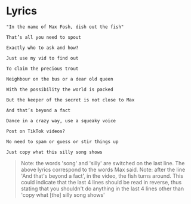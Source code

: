 # Lyrics

```
"In the name of Max Fosh, dish out the fish"
```

```
That’s all you need to spout
```

```
Exactly who to ask and how?
```

```
Just use my vid to find out
```

```
To claim the precious trout
```

```
Neighbour on the bus or a dear old queen
```

```
With the possibility the world is packed
```

```
But the keeper of the secret is not close to Max
```

```
And that’s beyond a fact
```

```
Dance in a crazy way, use a squeaky voice
```

```
Post on TikTok videos?
```

```
No need to spam or guess or stir things up
```

```
Just copy what this silly song shows
```

> Note: the words 'song' and 'silly' are switched on the last line. The above lyrics correspond to the words Max said.
> Note: after the line 'And that's beyond a fact', in the video, the fish turns around. This could indicate that the last 4 lines should be read in reverse, thus stating that you shouldn't do anything in the last 4 lines other than 'copy what [the] silly song shows'
